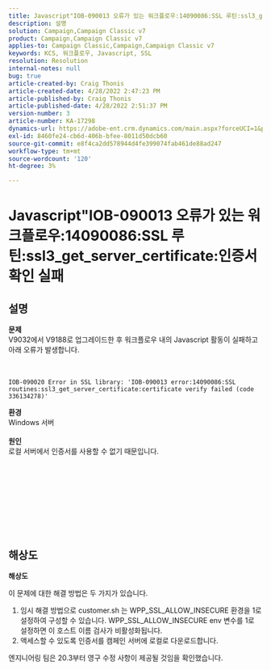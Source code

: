 ```yaml
---
title: Javascript"IOB-090013 오류가 있는 워크플로우:14090086:SSL 루틴:ssl3_get_server_certificate:인증서 확인 실패
description: 설명
solution: Campaign,Campaign Classic v7
product: Campaign,Campaign Classic v7
applies-to: Campaign Classic,Campaign,Campaign Classic v7
keywords: KCS, 워크플로우, Javascript, SSL
resolution: Resolution
internal-notes: null
bug: true
article-created-by: Craig Thonis
article-created-date: 4/28/2022 2:47:23 PM
article-published-by: Craig Thonis
article-published-date: 4/28/2022 2:51:37 PM
version-number: 3
article-number: KA-17298
dynamics-url: https://adobe-ent.crm.dynamics.com/main.aspx?forceUCI=1&pagetype=entityrecord&etn=knowledgearticle&id=d9951f1b-02c7-ec11-a7b6-0022480a10ee
exl-id: 8460fe24-cb6d-406b-bfee-8011d50dcb60
source-git-commit: e8f4ca2dd578944d4fe399074fab461de88ad247
workflow-type: tm+mt
source-wordcount: '120'
ht-degree: 3%

---
```


# Javascript&quot;IOB-090013 오류가 있는 워크플로우:14090086:SSL 루틴:ssl3_get_server_certificate:인증서 확인 실패

## 설명

<b>문제</b>
<br>V9032에서 V9188로 업그레이드한 후 워크플로우 내의 Javascript 활동이 실패하고 아래 오류가 발생합니다. <br><br><br>

```
IOB-090020 Error in SSL library: 'IOB-090013 error:14090086:SSL routines:ssl3_get_server_certificate:certificate verify failed (code 336134278)'
```


<b>환경</b>
<br>Windows 서버<br><br>
<b>원인</b>
<br>로컬 서버에서 인증서를 사용할 수 없기 때문입니다.<br><br> <br>

<br><br><br> <br><br> 

## 해상도


<b>해상도</b>

이 문제에 대한 해결 방법은 두 가지가 있습니다.
1. 임시 해결 방법으로 customer.sh 는 WPP_SSL_ALLOW_INSECURE 환경을 1로 설정하여 구성할 수 있습니다. WPP_SSL_ALLOW_INSECURE env 변수를 1로 설정하면 이 호스트 이름 검사가 비활성화됩니다. 
2. 액세스할 수 있도록 인증서를 캠페인 서버에 로컬로 다운로드합니다.

엔지니어링 팀은 20.3부터 영구 수정 사항이 제공될 것임을 확인했습니다.
